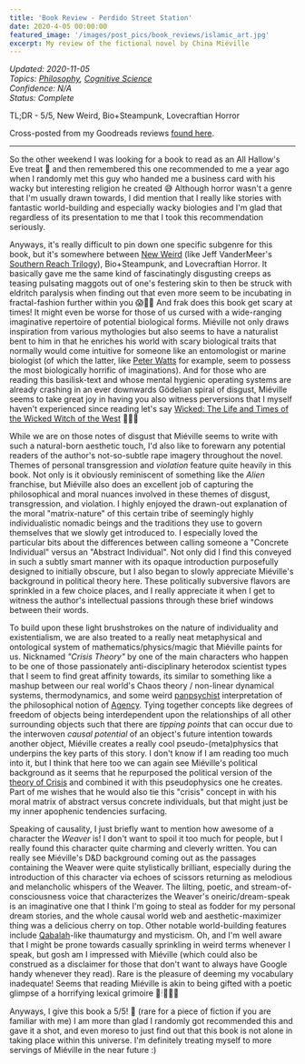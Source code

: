 ```yaml
---
title: 'Book Review - Perdido Street Station'
date: 2020-4-05 00:00:00
featured_image: '/images/post_pics/book_reviews/islamic_art.jpg'
excerpt: My review of the fictional novel by China Miéville
---
```

*Updated: 2020-11-05*  
*Topics: [Philosophy](https://mundyreimer.github.io/archive), [Cognitive Science](https://mundyreimer.github.io/archive)*  
*Confidence: N/A*  
*Status: Complete* 

TL;DR - 5/5, New Weird, Bio+Steampunk, Lovecraftian Horror

Cross-posted from my Goodreads reviews [found here](https://www.goodreads.com/review/show/3222026145).

---

So the other weekend I was looking for a book to read as an All Hallow's Eve treat 🎃 and then remembered this one recommended to me a year ago when I randomly met this guy who handed me a business card with his wacky but interesting religion he created 😅 Although horror wasn't a genre that I'm usually drawn towards, I did mention that I really like stories with fantastic world-building and especially wacky biologies and I'm glad that regardless of its presentation to me that I took this recommendation seriously.

Anyways, it's really difficult to pin down one specific subgenre for this book, but it's somewhere between [New Weird](https://en.wikipedia.org/wiki/New_weird) (like Jeff VanderMeer's [Southern Reach Trilogy](https://www.goodreads.com/book/show/22752442-area-x)), Bio+Steampunk, and Lovecraftian Horror. It basically gave me the same kind of fascinatingly disgusting creeps as teasing pulsating maggots out of one's festering skin to then be struck with eldritch paralysis when finding out that even more seem to be incubating in fractal-fashion further within you 😱🐛🤮 And frak does this book get scary at times! It might even be worse for those of us cursed with a wide-ranging imaginative repertoire of potential biological forms. Miéville not only draws inspiration from various mythologies but also seems to have a naturalist bent to him in that he enriches his world with scary biological traits that normally would come intuitive for someone like an entomologist or marine biologist (of which the latter, like [Peter Watts](https://www.goodreads.com/author/show/27167.Peter_Watts) for example, seem to possess the most biologically horrific of imaginations). And for those who are reading this basilisk-text and whose mental hygienic operating systems are already crashing in an ever downwards Gödelian spiral of disgust, Miéville seems to take great joy in having you also witness perversions that I myself haven't experienced since reading let's say [Wicked: The Life and Times of the Wicked Witch of the West](https://www.goodreads.com/book/show/37442.Wicked) 🐞🍑😉

While we are on those notes of disgust that Miéville seems to write with such a natural-born aesthetic touch, I'd also like to forewarn any potential readers of the author's not-so-subtle rape imagery throughout the novel. Themes of personal transgression and *violation* feature quite heavily in this book. Not only is it obviously reminiscent of something like the *Alien* franchise, but Miéville also does an excellent job of capturing the philosophical and moral nuances involved in these themes of disgust, transgression, and violation. I highly enjoyed the drawn-out explanation of the moral "matrix-nature" of this certain tribe of seemingly highly individualistic nomadic beings and the traditions they use to govern themselves that we slowly get introduced to. I especially loved the particular bits about the differences between calling someone a "Concrete Individual" versus an "Abstract Individual". Not only did I find this conveyed in such a subtly smart manner with its opaque introduction purposefully designed to initially obscure, but I also began to slowly appreciate Miéville's background in political theory here. These politically subversive flavors are sprinkled in a few choice places, and I really appreciate it when I get to witness the author's intellectual passions through these brief windows between their words.

To build upon these light brushstrokes on the nature of individuality and existentialism, we are also treated to a really neat metaphysical and ontological system of mathematics/physics/magic that Miéville paints for us. Nicknamed *"Crisis Theory"* by one of the main characters who happen to be one of those passionately anti-disciplinary heterodox scientist types that I seem to find great affinity towards, its similar to something like a mashup between our real world's Chaos theory / non-linear dynamical systems, thermodynamics, and some weird [panpsychist](https://en.wikipedia.org/wiki/Panpsychism) interpretation of the philosophical notion of [Agency](https://en.wikipedia.org/wiki/Agency_(philosophy)). Tying together concepts like degrees of freedom of objects being interdependent upon the relationships of all other surrounding objects such that there are *tipping points* that can occur due to the interwoven *causal potential* of an object's future intention towards another object, Miéville creates a really cool pseudo-(meta)physics that underpins the key parts of this story. I don't know if I am reading too much into it, but I think that here too we can again see Miéville's political background as it seems that he repurposed the political version of the [theory of Crisis](https://en.wikipedia.org/wiki/Crisis_theory) and combined it with this pseudophysics one he creates. Part of me wishes that he would also tie this "crisis" concept in with his moral matrix of abstract versus concrete individuals, but that might just be my inner apophenic tendencies surfacing.

Speaking of causality, I just briefly want to mention how awesome of a character the *Weaver* is! I don't want to spoil it too much for people, but I really found this character quite charming and cleverly written. You can really see Miéville's D&D background coming out as the passages containing the Weaver were quite stylistically brilliant, especially during the introduction of this character via echoes of scissors returning as melodious and melancholic whispers of the Weaver. The lilting, poetic, and stream-of-consciousness voice that characterizes the Weaver's oneiric/dream-speak is an imaginative one that I think I'm going to steal as fodder for my personal dream stories, and the whole causal world web and aesthetic-maximizer thing was a delicious cherry on top. Other notable world-building features include [Qabalah](https://en.wikipedia.org/wiki/Hermetic_Qabalah)-like thaumaturgy and mysticism. Oh, and I'm well aware that I might be prone towards casually sprinkling in weird terms whenever I speak, but gosh am I impressed with Miéville (which could also be construed as a disclaimer for those that don't want to always have Google handy whenever they read). Rare is the pleasure of deeming my vocabulary inadequate! Seems that reading Miéville is akin to being gifted with a poetic glimpse of a horrifying lexical grimoire 🌙🕯📖🧙‍♂️

Anyways, I give this book a 5/5! 👏 (rare for a piece of fiction if you are familiar with me) I am more than glad I randomly got recommended this and gave it a shot, and even moreso to just find out that this book is not alone in taking place within this universe. I'm definitely treating myself to more servings of Miéville in the near future :)
